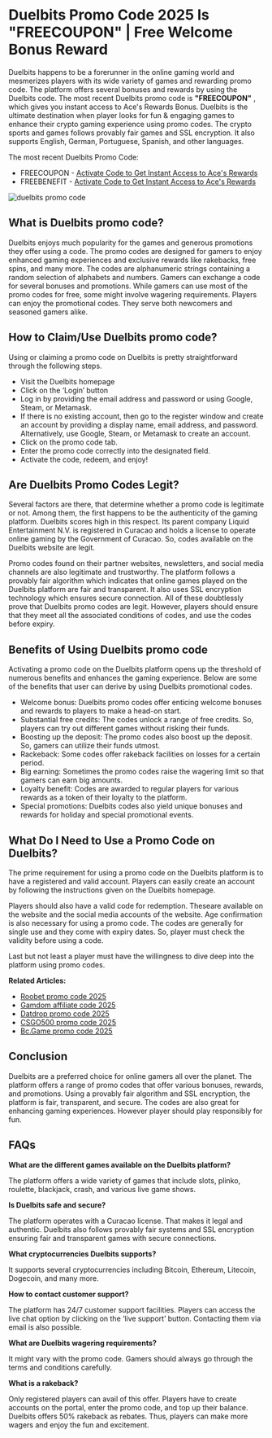 # Duelbits Promo Code 2025 Is "FREECOUPON" | Free Welcome Bonus Reward

Duelbits happens to be a forerunner in the online gaming world and mesmerizes players with its wide variety of games and rewarding promo code. The platform offers several bonuses and rewards by using the Duelbits code. The most recent Duelbits promo code is **"FREECOUPON"** , which gives you instant access to Ace's Rewards Bonus. Duelbits is the ultimate destination when player looks for fun & engaging games to enhance their crypto gaming experience using promo codes. The crypto sports and games follows provably fair games and SSL encryption. It also supports English, German, Portuguese, Spanish, and other languages.

The most recent Duelbits Promo Code:
* FREECOUPON - [Activate Code to Get Instant Access to Ace's Rewards](https://duelbits.com/?a=coupon)
* FREEBENEFIT - [Activate Code to Get Instant Access to Ace's Rewards](https://duelbits.com/?a=freebenefit)

![duelbits promo code](https://github.com/user-attachments/assets/35218503-4682-4830-b5dd-af8e0621d2eb)


    
## What is Duelbits promo code?

Duelbits enjoys much popularity for the games and generous promotions they offer using a code. The promo codes are designed for gamers to enjoy enhanced gaming experiences and exclusive rewards like rakebacks, free spins, and many more. The codes are alphanumeric strings containing a random selection of alphabets and numbers. Gamers can exchange a code for several bonuses and promotions. While gamers can use most of the promo codes for free, some might involve wagering requirements. Players can enjoy the promotional codes. They serve both newcomers and seasoned gamers alike.

## How to Claim/Use Duelbits promo code?

Using or claiming a promo code on Duelbits is pretty straightforward through the following steps.

* Visit the Duelbits homepage
* Click on the ‘Login’ button
* Log in by providing the email address and password or using Google, Steam, or Metamask.
* If there is no existing account, then go to the register window and create an account by providing a display name, email address, and password. Alternatively, use Google, Steam, or Metamask to create an account.
* Click on the promo code tab.
* Enter the promo code correctly into the designated field.
* Activate the code, redeem, and enjoy!
    
## Are Duelbits Promo Codes Legit?

Several factors are there, that determine whether a promo code is legitimate or not. Among them, the first happens to be the authenticity of the gaming platform. Duelbits scores high in this respect. Its parent company Liquid Entertainment N.V. is registered in Curacao and holds a license to operate online gaming by the Government of Curacao. So, codes available on the Duelbits website are legit.

Promo codes found on their partner websites, newsletters, and social media channels are also legitimate and trustworthy. The platform follows a provably fair algorithm which indicates that online games played on the Duelbits platform are fair and transparent. It also uses SSL encryption technology which ensures secure connection. All of these doubtlessly prove that Duelbits promo codes are legit. However, players should ensure that they meet all the associated conditions of codes, and use the codes before expiry.

## Benefits of Using Duelbits promo code

Activating a promo code on the Duelbits platform opens up the threshold of numerous benefits and enhances the gaming experience. Below are some of the benefits that user can derive by using Duelbits promotional codes.

* Welcome bonus: Duelbits promo codes offer enticing welcome bonuses and rewards to players to make a head-on start.
* Substantial free credits: The codes unlock a range of free credits. So, players can try out different games without risking their funds.
* Boosting up the deposit: The promo codes also boost up the deposit. So, gamers can utilize their funds utmost.
* Rackeback: Some codes offer rakeback facilities on losses for a certain period.
* Big earning: Sometimes the promo codes raise the wagering limit so that gamers can earn big amounts.
* Loyalty benefit: Codes are awarded to regular players for various rewards as a token of their loyalty to the platform.
* Special promotions: Duelbits codes also yield unique bonuses and rewards for holiday and special promotional events.
    
## What Do I Need to Use a Promo Code on Duelbits?

The prime requirement for using a promo code on the Duelbits platform is to have a registered and valid account. Players can easily create an account by following the instructions given on the Duelbits homepage.

Players should also have a valid code for redemption. Theseare available on the website and the social media accounts of the website. Age confirmation is also necessary for using a promo code. The codes are generally for single use and they come with expiry dates. So, player must check the validity before using a code.

Last but not least a player must have the willingness to dive deep into the platform using promo codes.

**Related Articles:**

* [Roobet promo code 2025](https://github.com/csgocodes/roobet-promo-code)
* [Gamdom affiliate code 2025](https://github.com/csgocodes/gamdom-promo-code)
* [Datdrop promo code 2025](https://github.com/csgocodes/datdrop-promo-code)
* [CSGO500 promo code 2025](https://github.com/csgocodes/csgo500-promo-code)
* [Bc.Game promo code 2025](https://github.com/csgocodes/bcgame-promo-code)

## Conclusion

Duelbits are a preferred choice for online gamers all over the planet. The platform offers a range of promo codes that offer various bonuses, rewards, and promotions. Using a provably fair algorithm and SSL encryption, the platform is fair, transparent, and secure. The codes are also great for enhancing gaming experiences. However player should play responsibly for fun.

## FAQs

**What are the different games available on the Duelbits platform?**

The platform offers a wide variety of games that include slots, plinko, roulette, blackjack, crash, and various live game shows.

**Is Duelbits safe and secure?**

The platform operates with a Curacao license. That makes it legal and authentic. Duelbits also follows provably fair systems and SSL encryption ensuring fair and transparent games with secure connections.

**What cryptocurrencies Duelbits supports?**

It supports several cryptocurrencies including Bitcoin, Ethereum, Litecoin, Dogecoin, and many more.

**How to contact customer support?**

The platform has 24/7 customer support facilities. Players can access the live chat option by clicking on the ‘live support’ button. Contacting them via email is also possible.

**What are Duelbits wagering requirements?**

It might vary with the promo code. Gamers should always go through the terms and conditions carefully.

**What is a rakeback?**

Only registered players can avail of this offer. Players have to create accounts on the portal, enter the promo code, and top up their balance. Duelbits offers 50% rakeback as rebates. Thus, players can make more wagers and enjoy the fun and excitement.

